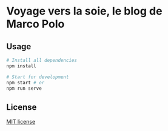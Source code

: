 # Voyage vers la soie, le blog de Marco Polo

## Usage
```bash
# Install all dependencies
npm install

# Start for development
npm start # or
npm run serve
```
## License
[MIT license](http://opensource.org/licenses/mit-license.php)
